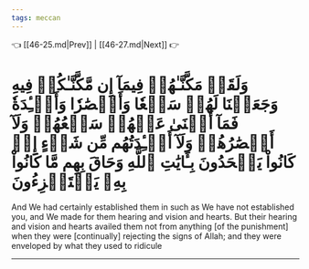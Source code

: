 ```yaml
---
tags: meccan
---
```


👈 [[46-25.md|Prev]] | [[46-27.md|Next]] 👉

# وَلَقَدۡ مَكَّنَّـٰهُمۡ فِيمَآ إِن مَّكَّنَّـٰكُمۡ فِيهِ وَجَعَلۡنَا لَهُمۡ سَمۡعٗا وَأَبۡصَٰرٗا وَأَفۡـِٔدَةٗ فَمَآ أَغۡنَىٰ عَنۡهُمۡ سَمۡعُهُمۡ وَلَآ أَبۡصَٰرُهُمۡ وَلَآ أَفۡـِٔدَتُهُم مِّن شَيۡءٍ إِذۡ كَانُواْ يَجۡحَدُونَ بِـَٔايَٰتِ ٱللَّهِ وَحَاقَ بِهِم مَّا كَانُواْ بِهِۦ يَسۡتَهۡزِءُونَ

And We had certainly established them in such as We have not established you, and We made for them hearing and vision and hearts. But their hearing and vision and hearts availed them not from anything [of the punishment] when they were [continually] rejecting the signs of Allah; and they were enveloped by what they used to ridicule

---

